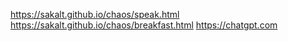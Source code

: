 https://sakalt.github.io/chaos/speak.html
https://sakalt.github.io/chaos/breakfast.html
https://chatgpt.com
